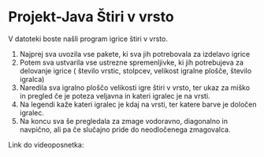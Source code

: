 # Projekt-Java Štiri v vrsto

V datoteki boste našli program igrice štiri v vrsto.

1. Najprej sva uvozila vse pakete, ki sva jih potrebovala za izdelavo igrice
2. Potem sva ustvarila vse ustrezne spremenljivke, ki jih potrebujeva za delovanje igrice ( število vrstic, stolpcev, velikost igralne plošče, število igralca)
3. Naredila sva igralno ploščo velikosti igre štiri v vrsto, ter ukaz za miško in pregled če je poteza veljavna in kateri igralec je na vrsti.
4. Na legendi kaže kateri igralec je kdaj na vrsti, ter katere barve je določen igralec.
5. Na koncu sva še pregledala za zmage vodoravno, diagonalno in navpično, ali pa če slučajno pride do neodločenega zmagovalca.

Link do videoposnetka:
